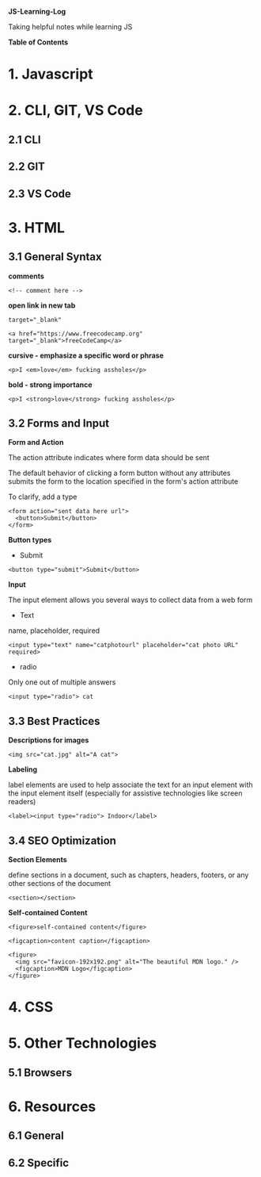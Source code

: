 **JS-Learning-Log**

Taking helpful notes while learning JS

**Table of Contents**

# 1. Javascript

# 2. CLI, GIT, VS Code

## 2.1 CLI

## 2.2 GIT

## 2.3 VS Code

# 3. HTML

## 3.1 General Syntax

**comments**

`<!-- comment here -->`

**open link in new tab**

`target="_blank"`

`<a href="https://www.freecodecamp.org" target="_blank">freeCodeCamp</a>`

**cursive - emphasize a specific word or phrase**

`<p>I <em>love</em> fucking assholes</p>`

**bold - strong importance**

`<p>I <strong>love</strong> fucking assholes</p>`

## 3.2 Forms and Input

**Form and Action**

The action attribute indicates where form data should be sent

The default behavior of clicking a form button without any attributes submits the form to the location specified in the form's action attribute

To clarify, add a type

```
<form action="sent data here url">
  <button>Submit</button>
</form>
```
**Button types**

- Submit

`<button type="submit">Submit</button>`

**Input**

The input element allows you several ways to collect data from a web form

- Text

name, placeholder, required

`<input type="text" name="catphotourl" placeholder="cat photo URL" required>`

- radio

Only one out of multiple answers

`<input type="radio"> cat`

## 3.3 Best Practices

**Descriptions for images**

`<img src="cat.jpg" alt="A cat">`

**Labeling**

label elements are used to help associate the text for an input element with the input element itself (especially for assistive technologies like screen readers)

`<label><input type="radio"> Indoor</label>`

## 3.4 SEO Optimization

**Section Elements**

define sections in a document, such as chapters, headers, footers, or any other sections of the document

`<section></section>`

**Self-contained Content**

`<figure>self-contained content</figure>`

`<figcaption>content caption</figcaption>`

```
<figure>
  <img src="favicon-192x192.png" alt="The beautiful MDN logo." />
  <figcaption>MDN Logo</figcaption>
</figure>
```

# 4. CSS

# 5. Other Technologies

## 5.1 Browsers

# 6. Resources

## 6.1 General

## 6.2 Specific
